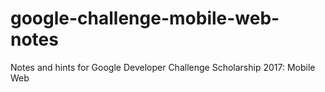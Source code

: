 # google-challenge-mobile-web-notes
Notes and hints for Google Developer Challenge Scholarship 2017: Mobile Web
